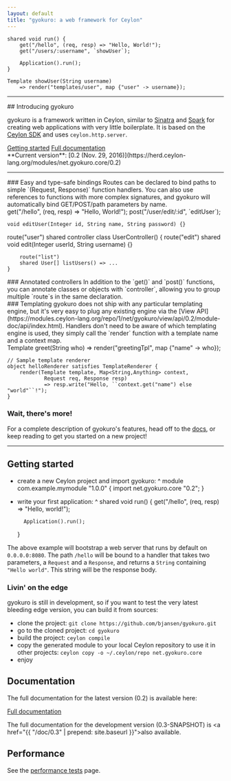 ```yaml
---
layout: default
title: "gyokuro: a web framework for Ceylon"
---
```


<div class="hero-code dark">

<pre><code>shared void run() {
    get("/hello", (req, resp) => "Hello, World!");
    get("/users/:username", `showUser`);

    Application().run();
}

Template showUser(String username)
    => render("templates/user", map {"user" -> username});</code></pre>

</div>

<hr>

<div class="intro" markdown="1">
## Introducing gyokuro

gyokuro is a framework written in Ceylon, similar to [Sinatra](http://www.sinatrarb.com/)
and [Spark](http://sparkjava.com/) for creating web applications with very little boilerplate.
It is based on the [Ceylon SDK](https://github.com/ceylon/ceylon-sdk) and uses `ceylon.http.server`.
</div>

<div class="buttons">
    <a href="#getting-started" class="button getting-started"><span>Getting started</span></a>
    <a href="{{ "/doc/0.2" | prepend: site.baseurl }}" class="button doc-link"><span>Full documentation</span></a>
</div>

<div class="current-version" markdown="1">
**Current version**: [0.2 (Nov. 29, 2016)](https://herd.ceylon-lang.org/modules/net.gyokuro.core/0.2)
</div>

<hr>

<div class="hero-code with-text light" markdown="1">
<div markdown="1">
### Easy and type-safe bindings
Routes can be declared to bind paths to simple `(Request, Response)` function handlers.
You can also use references to functions with more complex signatures, and gyokuro will
automatically bind GET/POST/path parameters by name.

</div>
    get("/hello", (req, resp) => "Hello, World!");
    post("/user/edit/:id", `editUser`);

    void editUser(Integer id, String name, String password) {}
</div>

<div class="hero-code with-text" markdown="1">
    route("user")
    shared controller class UserController() {
        route("edit")
        shared void edit(Integer userId, String username) {}

        route("list")
        shared User[] listUsers() => ...
    }
<div markdown="1">
### Annotated controllers
In addition to the `get()` and `post()` functions, you can annotate classes or
objects with `controller`, allowing you to group multiple `route`s in the same 
declaration.

</div>
</div>

<div class="hero-code with-text light" markdown="1">
<div markdown="1">
### Templating
gyokuro does not ship with any particular templating engine, but it's very easy
to plug any existing engine via the [View API](https://modules.ceylon-lang.org/repo/1/net/gyokuro/view/api/0.2/module-doc/api/index.html).
Handlers don't need to be aware of which templating engine is used, they simply call the `render`
function with a template name and a context map.

</div>
    Template greet(String who) 
            => render("greetingTpl", map {"name" -> who});
    
    // Sample template renderer
    object helloRenderer satisfies TemplateRenderer {
        render(Template template, Map<String,Anything> context, 
                Request req, Response resp)
                => resp.write("Hello, ``context.get("name") else "world"``!");
    }
</div>

<p></p>

### Wait, there's more!

For a complete description of gyokuro's features, head off to the [docs](/docs/0.2), or keep
reading to get you started on a new project!

<hr>

## Getting started

* create a new Ceylon project and import gyokuro:
^
    module com.example.mymodule "1.0.0" {
        import net.gyokuro.core "0.2";
    }
  
* write your first application:
^
    shared void run() {
        get("/hello", (req, resp) => "Hello, world!");
    
        Application().run();
    }

The above example will bootstrap a web server that runs by default on `0.0.0.0:8080`. The
path `/hello` will be bound to a handler that takes two parameters, a `Request` and a `Response`,
and returns a `String` containing `"Hello world"`. This string will be the response body.

### Livin' on the edge

gyokuro is still in development, so if you want to test the very latest bleeding edge version,
you can build it from sources:

* clone the project: `git clone https://github.com/bjansen/gyokuro.git`
* go to the cloned project: `cd gyokuro`
* build the project: `ceylon compile`
* copy the generated module to your local Ceylon repository to use it in other projects:
 `ceylon copy -o ~/.ceylon/repo net.gyokuro.core` 
* enjoy

## Documentation

The full documentation for the latest version (0.2) is available here:

<div class="buttons">
    <a href="{{ "/doc/0.2" | prepend: site.baseurl }}" class="button doc-link"><span>Full documentation</span></a>
</div>

The full documentation for the development version (0.3-SNAPSHOT) is 
<a href="{{ "/doc/0.3" | prepend: site.baseurl }}">also available</a>.

## Performance

See the [performance tests](perfs/) page.